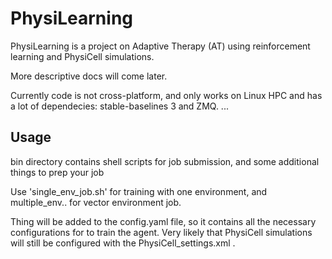# PhysiLearning

PhysiLearning is a project on Adaptive Therapy (AT) using reinforcement learning and PhysiCell simulations.

More descriptive docs will come later.

Currently code is not cross-platform, and only works on Linux HPC and has a lot of dependecies: stable-baselines 3 and ZMQ. 
...

## Usage 

bin directory contains shell scripts for job submission, and some additional things to prep your job

Use 'single_env_job.sh' for training with one environment, and multiple_env.. for vector environment job. 

Thing will be added to the config.yaml file, so it contains all the necessary configurations for to train the agent. Very likely that PhysiCell simulations will still be configured with the PhysiCell_settings.xml . 



